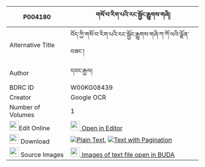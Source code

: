 |P004180|གསོ་བ་རིག་པའི་རང་སྦྱོང་རྒྱུགས་གཞི། 
| --- | --- 
|Alternative Title |བོད་ཀྱི་གསོ་བ་རིག་པའི་རང་སྦྱོང་རྒྱུགས་གཞི་ཀ་ཀོ་ལའི་ལྗོན་བཟང་།
|Author| དབང་རྒྱལ།
|BDRC ID | W00KG08439
|Creator | Google OCR
|Number of Volumes| 1
|<img width="25" src="https://img.icons8.com/color/25/000000/edit-property.png">Edit Online| [<img width="25" src="https://avatars.githubusercontent.com/u/45091458?s=200&v=4"> Open in Editor](http://editor.openpecha.org/P004180)
|<img width="25" src="https://img.icons8.com/fluent/48/000000/download-2.png"/>  Download | [![](https://img.icons8.com/color/20/000000/txt.png)Plain Text](https://github.com/Openpecha/P004180/releases/download/v1/sowa_rigpa_i_rang_jong_gyuk_sh_plain_P004180.zip), [![](https://img.icons8.com/color/20/000000/txt.png)Text with Pagination](https://github.com/Openpecha/P004180/releases/download/v1/sowa_rigpa_i_rang_jong_gyuk_sh_pages_P004180.zip)
|<img width="25" src="https://img.icons8.com/plasticine/100/000000/pictures-folder.png"/>  Source Images | [<img width="25" src="https://library.bdrc.io/icons/BUDA-small.svg"> Images of text file open in BUDA](https://library.bdrc.io/show/bdr:W00KG08439)